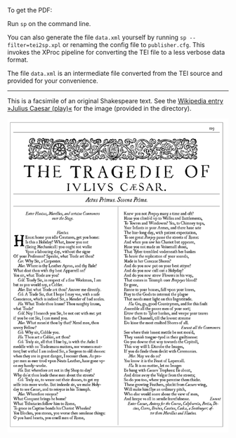 To get the PDF:

Run `sp` on the command line.

You can also generate the file `data.xml` yourself by running `sp --filter=tei2sp.xpl` or renaming the config file to `publisher.cfg`. This invokes the XProc pipeline for converting the TEI file to a less verbose data format.

The file `data.xml` is an intermediate file converted from the TEI source and provided for your convenience.

----

This is a facsimile of an original Shakespeare text. See the [Wikipedia entry »Julius Caesar (play)«](https://en.wikipedia.org/wiki/Julius_Caesar_(play)) for the image (provided in the directory).

![Image of the result](firstpage.png)


